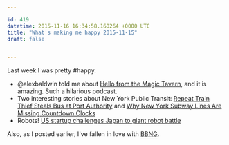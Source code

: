```yaml
---

id: 419
datetime: 2015-11-16 16:34:58.160264 +0000 UTC
title: "What's making me happy 2015-11-15"
draft: false


---
```


Last week I was pretty #happy.

 - @alexbaldwin told me about [Hello from the Magic Tavern](http://hellofromthemagictavern.com/), and it is amazing. Such a hilarious podcast.
 - Two interesting stories about New York Public Transit: [Repeat Train Thief Steals Bus at Port Authority](http://nyti.ms/1OFzAiG) and [Why New York Subway Lines Are Missing Countdown Clocks](http://www.theatlantic.com/technology/archive/2015/11/why-dont-we-know-where-all-the-trains-are/415152/)
 - Robots! [US startup challenges Japan to giant robot battle](http://bigstory.ap.org/2c5e0672427a442a8d55360f0cad2006)

Also, as I posted earlier, I've fallen in love with [BBNG](https://writing.natwelch.com/post/418).
